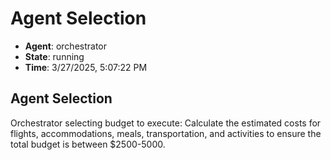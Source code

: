 # Agent Selection

- **Agent**: orchestrator
- **State**: running
- **Time**: 3/27/2025, 5:07:22 PM

## Agent Selection

Orchestrator selecting budget to execute: Calculate the estimated costs for flights, accommodations, meals, transportation, and activities to ensure the total budget is between $2500-5000.

